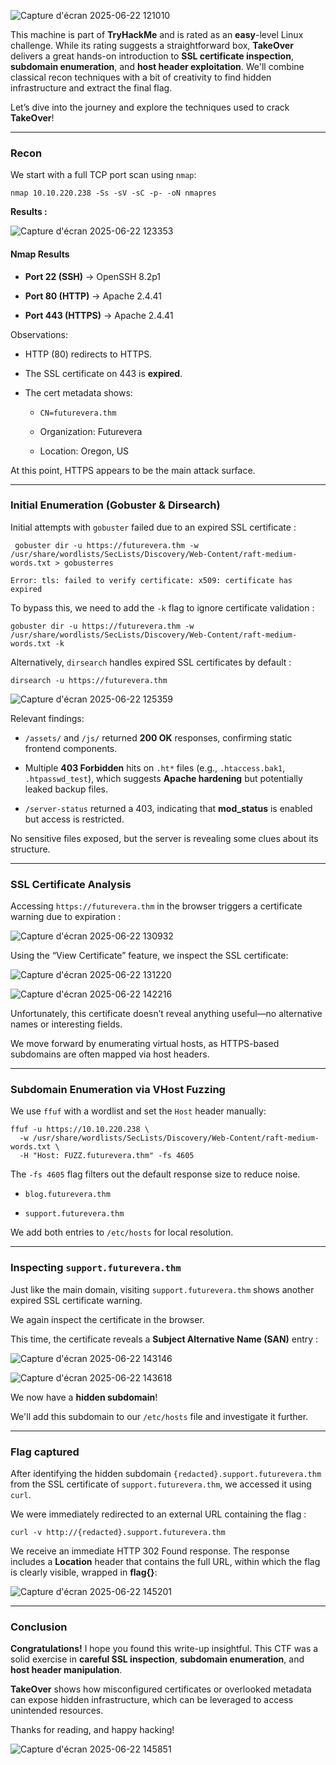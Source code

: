 
![Capture d'écran 2025-06-22 121010](https://github.com/user-attachments/assets/82759c36-c8b5-40aa-9b70-90f58211b712)

This machine is part of **TryHackMe** and is rated as an **easy**-level Linux challenge. While its rating suggests a straightforward box, **TakeOver** delivers a great hands-on introduction to **SSL certificate inspection**, **subdomain enumeration**, and **host header exploitation**. We'll combine classical recon techniques with a bit of creativity to find hidden infrastructure and extract the final flag.

Let’s dive into the journey and explore the techniques used to crack **TakeOver**!

---

### Recon


We start with a full TCP port scan using `nmap`:
```
nmap 10.10.220.238 -Ss -sV -sC -p- -oN nmapres
```

**Results :**

![Capture d'écran 2025-06-22 123353](https://github.com/user-attachments/assets/8af2d187-b40a-4fed-9146-6bb4ef77df00)

#### Nmap Results

- **Port 22 (SSH)** → OpenSSH 8.2p1
    
- **Port 80 (HTTP)** → Apache 2.4.41
    
- **Port 443 (HTTPS)** → Apache 2.4.41
    

Observations:

- HTTP (80) redirects to HTTPS.
    
- The SSL certificate on 443 is **expired**.
    
- The cert metadata shows:
    
    - `CN=futurevera.thm`
        
    - Organization: Futurevera
        
    - Location: Oregon, US
        

At this point, HTTPS appears to be the main attack surface.

---

### Initial Enumeration (Gobuster & Dirsearch)

Initial attempts with `gobuster` failed due to an expired SSL certificate :

```
 gobuster dir -u https://futurevera.thm -w /usr/share/wordlists/SecLists/Discovery/Web-Content/raft-medium-words.txt > gobusterres
```
	Error: tls: failed to verify certificate: x509: certificate has expired

To bypass this, we need to add the `-k` flag to ignore certificate validation :

```
gobuster dir -u https://futurevera.thm -w /usr/share/wordlists/SecLists/Discovery/Web-Content/raft-medium-words.txt -k
```

Alternatively, `dirsearch` handles expired SSL certificates by default :

```
dirsearch -u https://futurevera.thm
```

![Capture d'écran 2025-06-22 125359](https://github.com/user-attachments/assets/9304e6ad-56c0-4113-a353-768887075fee)

Relevant findings:

- `/assets/` and `/js/` returned **200 OK** responses, confirming static frontend components.

- Multiple **403 Forbidden** hits on `.ht*` files (e.g., `.htaccess.bak1`, `.htpasswd_test`), which suggests **Apache hardening** but potentially leaked backup files.

- `/server-status` returned a 403, indicating that **mod_status** is enabled but access is restricted.

No sensitive files exposed, but the server is revealing some clues about its structure.


---

### SSL Certificate Analysis

Accessing `https://futurevera.thm` in the browser triggers a certificate warning due to expiration :

![Capture d'écran 2025-06-22 130932](https://github.com/user-attachments/assets/b4e9959e-6ce5-4e6d-b193-de70b1f760fd)

Using the “View Certificate” feature, we inspect the SSL certificate:

![Capture d'écran 2025-06-22 131220](https://github.com/user-attachments/assets/49ef7420-702d-40c1-aa6a-3dcf7238df79)

![Capture d'écran 2025-06-22 142216](https://github.com/user-attachments/assets/89ff4e3b-d48c-4345-a2f5-345f7d51d5e0)

Unfortunately, this certificate doesn’t reveal anything useful—no alternative names or interesting fields.

We move forward by enumerating virtual hosts, as HTTPS-based subdomains are often mapped via host headers.

---

### Subdomain Enumeration via VHost Fuzzing

We use `ffuf` with a wordlist and set the `Host` header manually:

```
ffuf -u https://10.10.220.238 \
  -w /usr/share/wordlists/SecLists/Discovery/Web-Content/raft-medium-words.txt \
  -H "Host: FUZZ.futurevera.thm" -fs 4605
```

The `-fs 4605` flag filters out the default response size to reduce noise.

- `blog.futurevera.thm`
   
- `support.futurevera.thm`

We add both entries to `/etc/hosts` for local resolution.

---
### Inspecting `support.futurevera.thm`

Just like the main domain, visiting `support.futurevera.thm` shows another expired SSL certificate warning.

We again inspect the certificate in the browser.

This time, the certificate reveals a **Subject Alternative Name (SAN)** entry :

![Capture d'écran 2025-06-22 143146](https://github.com/user-attachments/assets/6f5c4773-f784-422f-9c24-7b58133bddcd)

![Capture d'écran 2025-06-22 143618](https://github.com/user-attachments/assets/c9fdfe9b-18e9-48b3-8a23-e2eccdc43dc2)

We now have a **hidden subdomain**!

We'll add this subdomain to our `/etc/hosts` file and investigate it further.

---

### Flag captured 

After identifying the hidden subdomain `{redacted}.support.futurevera.thm` from the SSL certificate of `support.futurevera.thm`, we accessed it using `curl`.

We were immediately redirected to an external URL containing the flag :

```
curl -v http://{redacted}.support.futurevera.thm
```

We receive an immediate HTTP 302 Found response. The response includes a **Location** header that contains the full URL, within which the flag is clearly visible, wrapped in **flag{}**:

![Capture d'écran 2025-06-22 145201](https://github.com/user-attachments/assets/9b00ca44-2a12-41a9-92d6-46145703b32b)

---
### Conclusion

**Congratulations!** I hope you found this write-up insightful. This CTF was a solid exercise in **careful SSL inspection**, **subdomain enumeration**, and **host header manipulation**.

**TakeOver** shows how misconfigured certificates or overlooked metadata can expose hidden infrastructure, which can be leveraged to access unintended resources.

Thanks for reading, and happy hacking! 

![Capture d'écran 2025-06-22 145851](https://github.com/user-attachments/assets/9731f135-2c16-4167-88f5-b48c5636d52b)

